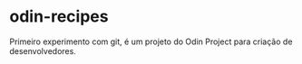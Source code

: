 # odin-recipes
Primeiro experimento com git, é um projeto do Odin Project para criação de desenvolvedores.
